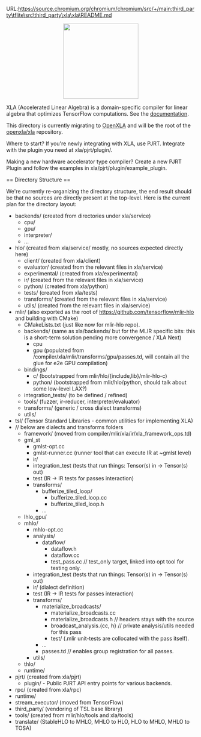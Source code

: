 URL:https://source.chromium.org/chromium/chromium/src/+/main:third_party\tflite\src\third_party\xla\xla\README.md
<p align="center">
  <img width="200" src="./g3doc/images/xlalogo.png"/>
</p>

XLA (Accelerated Linear Algebra) is a domain-specific compiler for linear
algebra that optimizes TensorFlow computations. See the
[documentation](./../docs/index.md).

This directory is currently migrating to [OpenXLA](https://github.com/openxla/)
and will be the root of the [openxla/xla](https://github.com/openxla/xla)
repository.

Where to start? If you're newly integrating with XLA, use PJRT. Integrate with
the plugin you need at xla/pjrt/plugin/.

Making a new hardware accelerator type compiler? Create a new PJRT Plugin and
follow the examples in xla/pjrt/plugin/example_plugin.

== Directory Structure ==

We're currently re-organizing the directory structure, the end result should be
that no sources are directly present at the top-level. Here is the current plan
for the directory layout:

*   backends/ (created from directories under xla/service)
    *   cpu/
    *   gpu/
    *   interpreter/
    *   ...
*   hlo/ (created from xla/service/ mostly, no sources expected directly here)
    *   client/ (created from xla/client)
    *   evaluator/ (created from the relevant files in xla/service)
    *   experimental/ (created from xla/experimental)
    *   ir/ (created from the relevant files in xla/service)
    *   python/ (created from xla/python)
    *   tests/ (created from xla/tests)
    *   transforms/ (created from the relevant files in xla/service)
    *   utils/ (created from the relevant files in xla/service)
*   mlir/ (also exported as the root of https://github.com/tensorflow/mlir-hlo
    and building with CMake)
    *   CMakeLists.txt (just like now for mlir-hlo repo).
    *   backends/ (same as xla/backends/ but for the MLIR specific bits: this is
        a short-term solution pending more convergence / XLA Next)
        *   cpu
        *   gpu (populated from /compiler/xla/mlir/transforms/gpu/passes.td,
            will contain all the glue for e2e GPU compilation)
    *   bindings/
        *   c/ (bootstrapped from mlir/hlo/{include,lib}/mlir-hlo-c)
        *   python/ (bootstrapped from mlir/hlo/python, should talk about some
            low-level LAX?)
    *   integration_tests/ (to be defined / refined)
    *   tools/ (fuzzer, ir-reducer, interpreter/evaluator)
    *   transforms/ (generic / cross dialect transforms)
    *   utils/
*   tsl/ (Tensor Standard Libraries - common utilities for implementing XLA)
*   // below are dialects and transforms folders
    *   framework/ (moved from compiler/mlir/xla/ir/xla_framework_ops.td)
    *   gml_st
        *   gmlst-opt.cc
        *   gmlst-runner.cc (runner tool that can execute IR at ~gmlst level)
        *   ir/
        *   integration_test (tests that run things: Tensor(s) in -> Tensor(s)
            out)
        *   test (IR -> IR tests for passes interaction)
        *   transforms/
            *   bufferize_tiled_loop/
                *   bufferize_tiled_loop.cc
                *   bufferize_tiled_loop.h
            *   ...
    *   lhlo_gpu/
    *   mhlo/
        *   mhlo-opt.cc
        *   analysis/
            *   dataflow/
                *   dataflow.h
                *   dataflow.cc
                *   test_pass.cc // test_only target, linked into opt tool for
                    testing only.
        *   integration_test (tests that run things: Tensor(s) in -> Tensor(s)
            out)
        *   ir/ (dialect definition)
        *   test (IR -> IR tests for passes interaction)
        *   transforms/
            *   materialize_broadcasts/
                *   materialize_broadcasts.cc
                *   materialize_broadcasts.h // headers stays with the source
                *   broadcast_analysis.{cc, h} // private analysis/utils needed
                    for this pass
                *   test/ (.mlir unit-tests are collocated with the pass
                    itself).
            *   …
            *   passes.td // enables group registration for all passes.
        *   utils/
    *   thlo/
    *   runtime/
*   pjrt/ (created from xla/pjrt)
    * plugin/ - Public PJRT API entry points for various backends.
*   rpc/ (created from xla/rpc)
*   runtime/
*   stream_executor/ (moved from TensorFlow)
*   third_party/ (vendoring of TSL base library)
*   tools/ (created from mlir/hlo/tools and xla/tools)
*   translate/ (StableHLO to MHLO, MHLO to HLO, HLO to MHLO, MHLO to TOSA)
